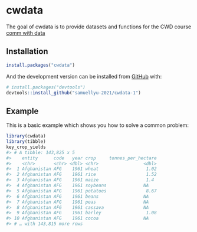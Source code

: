 
<!-- README.md is generated from README.Rmd. Please edit that file -->

# cwdata

<!-- badges: start --> 

<!-- badges: end -->

The goal of cwdata is to provide datasets and functions for the CWD
course [comm with
data](https://cwd.numbat.space)

## Installation

<!-- You can install the released version of cwdata from [CRAN](https://CRAN.R-project.org) with: -->

``` r
install.packages("cwdata")
```

And the development version can be installed from
[GitHub](https://github.com/) with:

``` r
# install.packages("devtools")
devtools::install_github("samuellyu-2021/cwdata-1")
```

## Example

This is a basic example which shows you how to solve a common problem:

``` r
library(cwdata)
library(tibble)
key_crop_yields
#> # A tibble: 143,825 x 5
#>    entity      code   year crop     tonnes_per_hectare
#>    <chr>       <chr> <dbl> <chr>                 <dbl>
#>  1 Afghanistan AFG    1961 wheat                  1.02
#>  2 Afghanistan AFG    1961 rice                   1.52
#>  3 Afghanistan AFG    1961 maize                  1.4 
#>  4 Afghanistan AFG    1961 soybeans              NA   
#>  5 Afghanistan AFG    1961 potatoes               8.67
#>  6 Afghanistan AFG    1961 beans                 NA   
#>  7 Afghanistan AFG    1961 peas                  NA   
#>  8 Afghanistan AFG    1961 cassava               NA   
#>  9 Afghanistan AFG    1961 barley                 1.08
#> 10 Afghanistan AFG    1961 cocoa                 NA   
#> # … with 143,815 more rows
```
